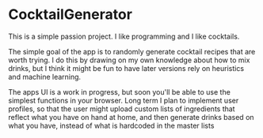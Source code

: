 # CocktailGenerator

This is a simple passion project. I like programming and I like cocktails.

The simple goal of the app is to randomly generate cocktail recipes that are worth trying. I do this by drawing on my own knowledge about how to mix drinks, but I think it might be fun to have later versions rely on heuristics and machine learning. 

The apps UI is a work in progress, but soon you'll be able to use the simplest functions in your browser. Long term I plan to implement user profiles, so that the user might upload custom lists of ingredients that reflect what you have on hand at home, and then generate drinks based on what you have, instead of what is hardcoded in the master lists

